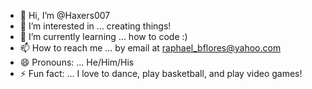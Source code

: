 - 👋 Hi, I’m @Haxers007
- 👀 I’m interested in ... creating things!
- 🌱 I’m currently learning ... how to code :)
- 📫 How to reach me ... by email at raphael_bflores@yahoo.com
- 😄 Pronouns: ... He/Him/His
- ⚡ Fun fact: ... I love to dance, play basketball, and play video games!

<!---
Haxers007/Haxers007 is a ✨ special ✨ repository because its `README.md` (this file) appears on your GitHub profile.
You can click the Preview link to take a look at your changes.
--->

